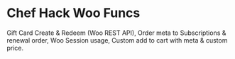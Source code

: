 # Chef Hack Woo Funcs
 Gift Card Create & Redeem (Woo REST API), Order meta to Subscriptions & renewal order, Woo Session usage, Custom add to cart with meta & custom price.

